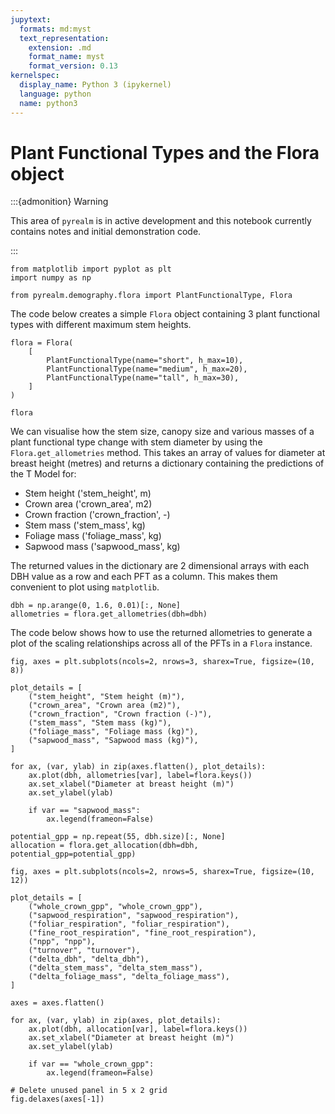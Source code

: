 ```yaml
---
jupytext:
  formats: md:myst
  text_representation:
    extension: .md
    format_name: myst
    format_version: 0.13
kernelspec:
  display_name: Python 3 (ipykernel)
  language: python
  name: python3
---
```


# Plant Functional Types and the Flora object

:::{admonition} Warning

This area of `pyrealm` is in active development and this notebook currently contains
notes and initial demonstration code.

:::

```{code-cell}
from matplotlib import pyplot as plt
import numpy as np

from pyrealm.demography.flora import PlantFunctionalType, Flora
```

The code below creates a simple `Flora` object containing 3 plant functional types with
different maximum stem heights.

```{code-cell}
flora = Flora(
    [
        PlantFunctionalType(name="short", h_max=10),
        PlantFunctionalType(name="medium", h_max=20),
        PlantFunctionalType(name="tall", h_max=30),
    ]
)

flora
```

We can visualise how the stem size, canopy size and various masses of a plant functional
type change with stem diameter by using the `Flora.get_allometries` method. This takes
an array of values for diameter at breast height (metres) and returns a dictionary
containing the predictions of the T Model for:

* Stem height ('stem_height', m)
* Crown area ('crown_area', m2)
* Crown fraction ('crown_fraction', -)
* Stem mass ('stem_mass', kg)
* Foliage mass ('foliage_mass', kg)
* Sapwood mass ('sapwood_mass', kg)

The returned values in the dictionary are 2 dimensional arrays with each DBH value as a
row and each PFT as a column. This makes them convenient to plot using `matplotlib`.

```{code-cell}
dbh = np.arange(0, 1.6, 0.01)[:, None]
allometries = flora.get_allometries(dbh=dbh)
```

The code below shows how to use the returned allometries to generate a plot of the
scaling relationships across all of the PFTs in a `Flora` instance.

```{code-cell}
fig, axes = plt.subplots(ncols=2, nrows=3, sharex=True, figsize=(10, 8))

plot_details = [
    ("stem_height", "Stem height (m)"),
    ("crown_area", "Crown area (m2)"),
    ("crown_fraction", "Crown fraction (-)"),
    ("stem_mass", "Stem mass (kg)"),
    ("foliage_mass", "Foliage mass (kg)"),
    ("sapwood_mass", "Sapwood mass (kg)"),
]

for ax, (var, ylab) in zip(axes.flatten(), plot_details):
    ax.plot(dbh, allometries[var], label=flora.keys())
    ax.set_xlabel("Diameter at breast height (m)")
    ax.set_ylabel(ylab)

    if var == "sapwood_mass":
        ax.legend(frameon=False)
```

```{code-cell}
potential_gpp = np.repeat(55, dbh.size)[:, None]
allocation = flora.get_allocation(dbh=dbh, potential_gpp=potential_gpp)
```

```{code-cell}
fig, axes = plt.subplots(ncols=2, nrows=5, sharex=True, figsize=(10, 12))

plot_details = [
    ("whole_crown_gpp", "whole_crown_gpp"),
    ("sapwood_respiration", "sapwood_respiration"),
    ("foliar_respiration", "foliar_respiration"),
    ("fine_root_respiration", "fine_root_respiration"),
    ("npp", "npp"),
    ("turnover", "turnover"),
    ("delta_dbh", "delta_dbh"),
    ("delta_stem_mass", "delta_stem_mass"),
    ("delta_foliage_mass", "delta_foliage_mass"),
]

axes = axes.flatten()

for ax, (var, ylab) in zip(axes, plot_details):
    ax.plot(dbh, allocation[var], label=flora.keys())
    ax.set_xlabel("Diameter at breast height (m)")
    ax.set_ylabel(ylab)

    if var == "whole_crown_gpp":
        ax.legend(frameon=False)

# Delete unused panel in 5 x 2 grid
fig.delaxes(axes[-1])
```
